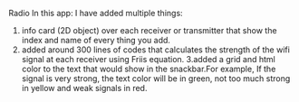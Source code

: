 Radio
In this app: I have added multiple things:
1. info card (2D object) over each receiver or transmitter that show the index and name of every thing you add.
2. added around 300 lines of codes that calculates the strength of the wifi signal at each receiver using Friis equation.
3.added a grid and html color to the text that would show in the snackbar.For example, If the signal is very strong, the text color will be in green, not too much strong in yellow and weak signals in red.
